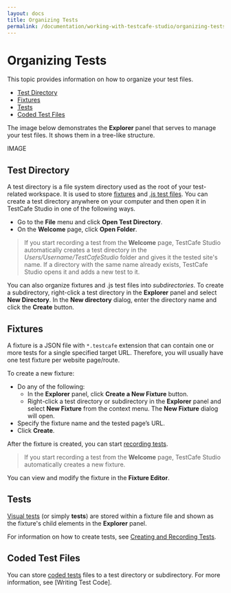 ```yaml
---
layout: docs
title: Organizing Tests
permalink: /documentation/working-with-testcafe-studio/organizing-tests
---
```

# Organizing Tests

This topic provides information on how to organize your test files.

* [Test Directory](#test-directory)
* [Fixtures](#fixtures)
* [Tests](#tests)
* [Coded Test Files](#coded-test-files)

The image below demonstrates the **Explorer** panel that serves to manage your test files. It shows them in a tree-like structure.

IMAGE

## Test Directory

A test directory is a file system directory used as the root of your test-related workspace. It is used to store [fixtures](#fixtures) and [.js test files](#js-test-files). You can create a test directory anywhere on your computer and then open it in TestCafe Studio in one of the following ways.

* Go to the **File** menu and click **Open Test Directory**.
* On the **Welcome** page, click **Open Folder**.

> If you start recording a test from the **Welcome** page, TestCafe Studio automatically creates a test directory in the *Users/Username/TestCafeStudio* folder and gives it the tested site's name. If a directory with the same name already exists, TestCafe Studio opens it and adds a new test to it.

You can also organize fixtures and .js test files into *subdirectories*. To create a subdirectory, right-click a test directory in the **Explorer** panel and select **New Directory**. In the **New directory** dialog, enter the directory name and click the **Create** button.

## Fixtures

A fixture is a JSON file with `*.testcafe` extension that can contain one or more tests for a single specified target URL. Therefore, you will usually have one test fixture per website page/route.

To create a new fixture:

* Do any of the following:
    * In the **Explorer** panel, click **Create a New Fixture** button.
    * Right-click a test directory or subdirectory in the **Explorer** panel and select **New Fixture** from the context menu.
    The **New Fixture** dialog will open.
* Specify the fixture name and the tested page’s URL.
* Click **Create**.

After the fixture is created, you can start [recording tests](creating-and-recording-tests.md#recording-tests).

> If you start recording a test from the **Welcome** page, TestCafe Studio automatically creates a new fixture.

You can view and modify the fixture in the **Fixture Editor**.

## Tests

[Visual tests](about-test-types.md#visual-tests) (or simply **tests**) are stored within a fixture file and shown as the fixture's child elements in the **Explorer** panel.

For information on how to create tests, see [Creating and Recording Tests](creating-and-recording-tests.md).

## Coded Test Files

You can store [coded tests](about-test-types.md#coded-tests) files to a test directory or subdirectory. For more information, see [Writing Test Code].